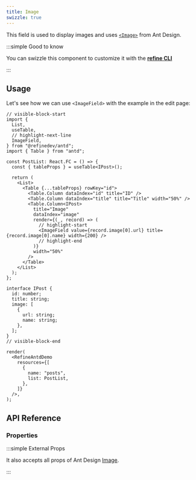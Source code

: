 ```yaml
---
title: Image
swizzle: true
---
```


This field is used to display images and uses [`<Image>`](https://ant.design/components/image/#header) from Ant Design.

:::simple Good to know

You can swizzle this component to customize it with the [**refine CLI**](/docs/packages/list-of-packages)

:::

## Usage

Let's see how we can use `<ImageField>` with the example in the edit page:

```tsx live
// visible-block-start
import {
  List,
  useTable,
  // highlight-next-line
  ImageField,
} from "@refinedev/antd";
import { Table } from "antd";

const PostList: React.FC = () => {
  const { tableProps } = useTable<IPost>();

  return (
    <List>
      <Table {...tableProps} rowKey="id">
        <Table.Column dataIndex="id" title="ID" />
        <Table.Column dataIndex="title" title="Title" width="50%" />
        <Table.Column<IPost>
          title="Image"
          dataIndex="image"
          render={(_, record) => (
            // highlight-start
            <ImageField value={record.image[0].url} title={record.image[0].name} width={200} />
            // highlight-end
          )}
          width="50%"
        />
      </Table>
    </List>
  );
};

interface IPost {
  id: number;
  title: string;
  image: [
    {
      url: string;
      name: string;
    },
  ];
}
// visible-block-end

render(
  <RefineAntdDemo
    resources={[
      {
        name: "posts",
        list: PostList,
      },
    ]}
  />,
);
```

## API Reference

### Properties

<PropsTable module="@refinedev/antd/ImageField" value-description="Image path"/>

:::simple External Props

It also accepts all props of Ant Design [Image](https://ant.design/components/image/#API).

:::
